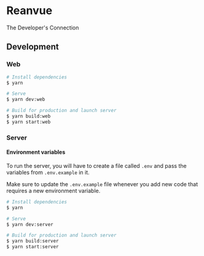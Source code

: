# Reanvue

The Developer's Connection

## Development

### Web

```bash
# Install dependencies
$ yarn

# Serve
$ yarn dev:web

# Build for production and launch server
$ yarn build:web
$ yarn start:web
```

### Server

#### Environment variables

To run the server, you will have to create a file called `.env` and pass the variables from `.env.example` in it.

Make sure to update the `.env.example` file whenever you add new code that requires a new environment variable.

```bash
# Install dependencies
$ yarn

# Serve
$ yarn dev:server

# Build for production and launch server
$ yarn build:server
$ yarn start:server
```
